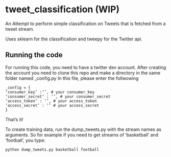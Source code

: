 tweet_classification (WIP)
====================
An Attempt to perform simple classification on Tweets that is fetched from a tweet stream. 

Uses sklearn for the classification and tweepy for the Twitter api.

Running the code
----------------------
For running this code, you need to have a twitter dev account. After creating the account
you need to clone this repo and make a directory in the same folder named _config.py 
In this file, please enter the follwowing 
```
_config = {
‘consumer_key’ :’’, # your consumer_key
‘consumer_secret’ : ‘’, # your consumer_secret
‘access_token’ : ‘’, # your access_token
‘access_secret’ : ‘’ # your access_secret
}
```

That’s it! 

To create training data, run the dump_tweets.py with the stream names as arguments. So for example if you need 
to get streams of ‘basketball’ and ‘football’, you type:

`python dump_tweets.py basketball football`
